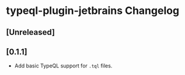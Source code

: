 <!-- Keep a Changelog guide -> https://keepachangelog.com -->

# typeql-plugin-jetbrains Changelog

## [Unreleased]

## [0.1.1]
 - Add basic TypeQL support for `.tql` files.
